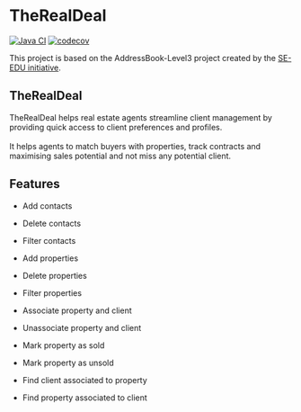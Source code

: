 # TheRealDeal

[![Java CI](https://github.com/AY2526S1-CS2103T-W10-2/tp/actions/workflows/gradle.yml/badge.svg?branch=master)](https://github.com/AY2526S1-CS2103T-W10-2/tp/actions/workflows/gradle.yml)
[![codecov](https://codecov.io/github/AY2526S1-CS2103T-W10-2/tp/graph/badge.svg?token=UUW9ALD7RD)](https://codecov.io/github/AY2526S1-CS2103T-W10-2/tp)

This project is based on the AddressBook-Level3 project created by the [SE-EDU initiative](https://se-education.org).

## TheRealDeal
TheRealDeal helps real estate agents streamline client management by providing quick access to client preferences and profiles. <br>
<br>
It helps agents to match buyers with properties, track contracts and maximising sales potential and not miss any potential client.

## Features
- Add contacts
- Delete contacts
- Filter contacts

- Add properties
- Delete properties
- Filter properties

- Associate property and client
- Unassociate property and client
- Mark property as sold
- Mark property as unsold

- Find client associated to property
- Find property associated to client
